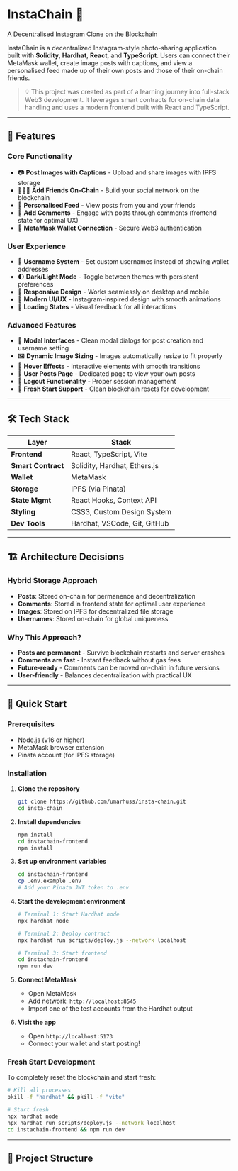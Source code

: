 # InstaChain 📸

A Decentralised Instagram Clone on the Blockchain

InstaChain is a decentralized Instagram-style photo-sharing application built with **Solidity**, **Hardhat**, **React**, and **TypeScript**. Users can connect their MetaMask wallet, create image posts with captions, and view a personalised feed made up of their own posts and those of their on-chain friends.

> 💡 This project was created as part of a learning journey into full-stack Web3 development. It leverages smart contracts for on-chain data handling and uses a modern frontend built with React and TypeScript.

---

## 🚀 Features

### Core Functionality

-   📷 **Post Images with Captions** - Upload and share images with IPFS storage
-   🧑‍🤝‍🧑 **Add Friends On-Chain** - Build your social network on the blockchain
-   📰 **Personalised Feed** - View posts from you and your friends
-   💬 **Add Comments** - Engage with posts through comments (frontend state for optimal UX)
-   🔐 **MetaMask Wallet Connection** - Secure Web3 authentication

### User Experience

-   👤 **Username System** - Set custom usernames instead of showing wallet addresses
-   🌓 **Dark/Light Mode** - Toggle between themes with persistent preferences
-   📱 **Responsive Design** - Works seamlessly on desktop and mobile
-   🎨 **Modern UI/UX** - Instagram-inspired design with smooth animations
-   🔄 **Loading States** - Visual feedback for all interactions

### Advanced Features

-   📁 **Modal Interfaces** - Clean modal dialogs for post creation and username setting
-   🖼️ **Dynamic Image Sizing** - Images automatically resize to fit properly
-   🎯 **Hover Effects** - Interactive elements with smooth transitions
-   📍 **User Posts Page** - Dedicated page to view your own posts
-   🚪 **Logout Functionality** - Proper session management
-   🔄 **Fresh Start Support** - Clean blockchain resets for development

---

## 🛠 Tech Stack

| Layer              | Stack                        |
| ------------------ | ---------------------------- |
| **Frontend**       | React, TypeScript, Vite      |
| **Smart Contract** | Solidity, Hardhat, Ethers.js |
| **Wallet**         | MetaMask                     |
| **Storage**        | IPFS (via Pinata)            |
| **State Mgmt**     | React Hooks, Context API     |
| **Styling**        | CSS3, Custom Design System   |
| **Dev Tools**      | Hardhat, VSCode, Git, GitHub |

---

## 🏗️ Architecture Decisions

### Hybrid Storage Approach

-   **Posts**: Stored on-chain for permanence and decentralization
-   **Comments**: Stored in frontend state for optimal user experience
-   **Images**: Stored on IPFS for decentralized file storage
-   **Usernames**: Stored on-chain for global uniqueness

### Why This Approach?

-   **Posts are permanent** - Survive blockchain restarts and server crashes
-   **Comments are fast** - Instant feedback without gas fees
-   **Future-ready** - Comments can be moved on-chain in future versions
-   **User-friendly** - Balances decentralization with practical UX

---

## 🚀 Quick Start

### Prerequisites

-   Node.js (v16 or higher)
-   MetaMask browser extension
-   Pinata account (for IPFS storage)

### Installation

1. **Clone the repository**

    ```bash
    git clone https://github.com/umarhuss/insta-chain.git
    cd insta-chain
    ```

2. **Install dependencies**

    ```bash
    npm install
    cd instachain-frontend
    npm install
    ```

3. **Set up environment variables**

    ```bash
    cd instachain-frontend
    cp .env.example .env
    # Add your Pinata JWT token to .env
    ```

4. **Start the development environment**

    ```bash
    # Terminal 1: Start Hardhat node
    npx hardhat node

    # Terminal 2: Deploy contract
    npx hardhat run scripts/deploy.js --network localhost

    # Terminal 3: Start frontend
    cd instachain-frontend
    npm run dev
    ```

5. **Connect MetaMask**

    - Open MetaMask
    - Add network: `http://localhost:8545`
    - Import one of the test accounts from the Hardhat output

6. **Visit the app**
    - Open `http://localhost:5173`
    - Connect your wallet and start posting!

### Fresh Start Development

To completely reset the blockchain and start fresh:

```bash
# Kill all processes
pkill -f "hardhat" && pkill -f "vite"

# Start fresh
npx hardhat node
npx hardhat run scripts/deploy.js --network localhost
cd instachain-frontend && npm run dev
```

---

## 📁 Project Structure

```

```
